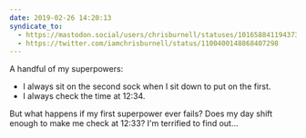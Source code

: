 ```yaml
---
date: 2019-02-26 14:20:13
syndicate_to:
  - https://mastodon.social/users/chrisburnell/statuses/101658841194373135
  - https://twitter.com/iamchrisburnell/status/1100400148868407298
---
```


A handful of my superpowers:

* I always sit on the second sock when I sit down to put on the first.
* I always check the time at 12:34.

But what happens if my first superpower ever fails? Does my day shift enough to make me check at 12:33? I'm terrified to find out…
